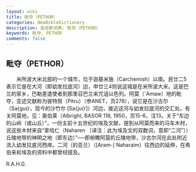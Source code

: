 ```yaml
---
layout: wiki
title: 毗夺（PETHOR）
categories: NewBibleDictionary
description: 圣经新词典: 毗夺（PETHOR）
keywords: 毗夺, PETHOR
comments: false
---
```


## 毗夺（PETHOR）

　　米所波大米北部的一个城市，位于迦基米施（Carchemish）以南。民廿二5表示它是在大河（即幼发拉底河）边，申廿三4则说这城是在米所波大米。这是巴兰的家乡，巴勒差遣使者到那里召巴兰来咒诅以色列。阿莫（`Amaw）地的毗夺，亚述文献称为彼特努（Pitru）（参ANET，页278），说它是在沙古尔（Sa{gu{r，现今的沙竹尔 [Sa{ju{r]）河边，接近这河与幼发拉底河的交汇处。有关阿莫地，见：奥伯莱（Albright, BASOR 118, 1950，页15-6，注13。关于“东边的山岭（或山丘）”，一份主前十五世纪的埃及文献，提到从阿莫而来的马车木材，说这些木材来自“拿哈仁（Naharen 〔译注：此为埃及文的双数词，意即“二河”〕）丘陵地带的神明之地（即东边）”──即俯瞰阿莫的丘陵地带，沙古尔河在此处附近流入幼发拉底河西岸。二河（的亚兰）（[Aram-] Naharaim）往西边的延伸，在希伯来和埃及的资料中都曾经提及。

R.A.H.G.








